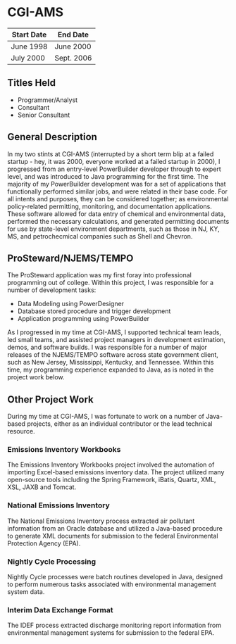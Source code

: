 # CGI-AMS

| Start Date  | End Date    |
| ----------- | ----------- |
| June 1998   | June 2000   |
| July 2000   | Sept. 2006  |

## Titles Held

- Programmer/Analyst
- Consultant
- Senior Consultant

## General Description
In my two stints at CGI-AMS (interrupted by a short term blip at a failed startup - hey, it was 2000, everyone worked at a failed startup in 2000), I progressed from an entry-level PowerBuilder developer through to expert level, and was introduced to Java programming for the first time.  The majority of my PowerBuilder development was for a set of applications that functionally performed similar jobs, and were related in their base code. For all intents and purposes, they can be considered together; as environmental policy-related permitting, monitoring, and documentation applications. These software allowed for data entry of chemical and environmental data, performed the necessary calculations, and generated permitting documents for use by state-level environment departments, such as those in NJ, KY, MS, and petrochecmical companies such as Shell and Chevron.

## ProSteward/NJEMS/TEMPO
The ProSteward application was my first foray into professional programming out of college.  Within this project, I was responsible for a number of development tasks:

- Data Modeling using PowerDesigner
- Database stored procedure and trigger development
- Application programming using PowerBuilder

As I progressed in my time at CGI-AMS, I supported technical team leads, led small teams, and assisted project managers in development estimation, demos, and software builds. I was responsible for a number of major releases of the NJEMS/TEMPO software across state government client, such as New Jersey, Mississippi, Kentucky, and Tennessee.  Within this time, my programming experience expanded to Java, as is noted in the project work below.

## Other Project Work
During my time at CGI-AMS, I was fortunate to work on a number of Java-based projects, either as an individual contributor or the lead technical resource.

### Emissions Inventory Workbooks
The Emissions Inventory Workbooks project involved the automation of importing Excel-based emissions inventory data. The project utilized many open-source tools including the Spring Framework, iBatis, Quartz, XML, XSL, JAXB and Tomcat.

### National Emissions Inventory
The National Emissions Inventory process extracted air pollutant information from an Oracle database and utilized a Java-based procedure to generate XML documents for submission to the federal Environmental Protection Agency (EPA).

### Nightly Cycle Processing
Nightly Cycle processes were batch routines developed in Java, designed to perform numerous tasks associated with environmental management system data.

### Interim Data Exchange Format
The IDEF process extracted discharge monitoring report information from environmental management systems for submission to the federal EPA.
